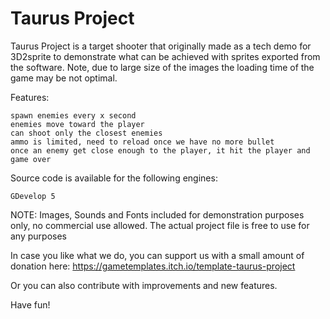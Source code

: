 # Taurus Project

Taurus Project is a target shooter that originally made as a tech demo for 3D2sprite to demonstrate what can be achieved with sprites exported from the software. Note, due to large size of the images the loading time of the game may be not optimal.

Features:

    spawn enemies every x second
    enemies move toward the player 
    can shoot only the closest enemies
    ammo is limited, need to reload once we have no more bullet
    once an enemy get close enough to the player, it hit the player and game over

Source code is available for the following engines:

    GDevelop 5

NOTE: Images, Sounds and Fonts included for demonstration purposes only, no commercial use allowed. The actual project file is free to use for any purposes

In case you like what we do, you can support us with a small amount of donation here: https://gametemplates.itch.io/template-taurus-project

Or you can also contribute with improvements and new features.

Have fun!
